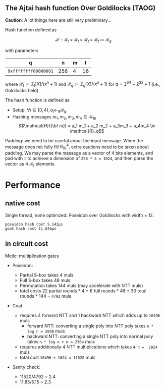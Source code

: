 The Ajtai hash function Over Goldilocks (TAOG)
---
__Caution__: A lot things here are still very preliminary...


Hash function defined as

$$\mathcal{H}: \mathcal{R}_{t}\times\mathcal{R}_{t}\times\mathcal{R}_{t}\times\mathcal{R}_{t}\mapsto \mathcal{R}_q$$

with parameters 

| q | n | m | t |
|:-----:|--------|--------|--------|
|`0xffffffff00000001` | 256 | 4 | 16 | 


where 
$\mathcal{R}_{t}:= \mathbb{Z}_{t}[X]/(x^{n} + 1)$ and $\mathcal{R}_{q}:= \mathbb{Z}_{q}[X]/(x^{n} + 1)$ for $q = 2^{64} - 2^{32} + 1$ (i.e., Goldilocks field).

The hash function is defined as

- Setup: $\forall i \in [0,4), a_i \gets_R \mathcal{R}_q$ 
- Hashing messages $m_1, m_2, m_3, m_4\in\mathcal{R}_{16}$
$$\mathcal{H}({\bf m}) = a_1 m_1 + a_2 m_2 + a_3m_3 + a_4m_4 \in \mathcal{R}_q$$


Padding: we need to be careful about the input message. When the message does not fully fill ${R}_{16}^4$, extra cautions need to be taken about padding. We may parse the message as a vector of 4 bits elements, and pad with `t` to achieve a dimension of `256 * 4 = 1024`, and then parse the vector as 4 $\mathcal{R}_t$ elements.

# Performance
## native cost
Single thread, none optimized. Poseidon over Goldilocks with width = 12.
```
poseidon hash cost 5.142µs
goat hash cost 11.846µs 
```
## in circuit cost
Metic: multiplication gates
- Poseidon: 
    - Partial S-box takes 4 muls
    - Full S-box takes 48 muls
    - Permutation takes 144 muls (may accelerate with NTT muls)
    - total costs 22 partial rounds * 4 + 8 full rounds * 48 + 30 total rounds * 144 = `4792` muls

- Goat
    - requires 4 forward NTT and 1 backward NTT which adds up to `10496` muls
        - forward NTT: converting a single poly into NTT poly takes `n * log n = 2048` muls
        - backward NTT: converting a single NTT poly into normal poly takes `n * log n + n = 2304` muls
    - requires additionally 4 NTT multiplications which takes `4 n =  1024` muls
    - total cost `10496 + 1024 = 11520` muls

- Sanity check:
    - 11520/4792 ~ 2.4
    - 11.85/5.15 ~ 2.3